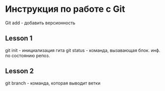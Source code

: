 # Инструкция по работе с Git
Git add - добавить версионность


## Lesson 1


git init - инициализация гита
git status - команда, вызавающая блок. инф. по состоянию репоз.
## Lesson 2
git branch - команда, которая выводит ветки